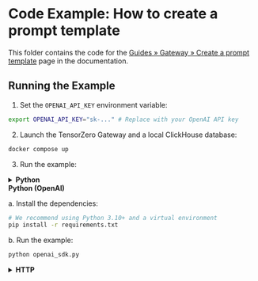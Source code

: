 # Code Example: How to create a prompt template

This folder contains the code for the [Guides » Gateway » Create a prompt template](https://www.tensorzero.com/docs/gateway/create-a-prompt-template) page in the documentation.

## Running the Example

1. Set the `OPENAI_API_KEY` environment variable:

```bash
export OPENAI_API_KEY="sk-..." # Replace with your OpenAI API key
```

2. Launch the TensorZero Gateway and a local ClickHouse database:

```bash
docker compose up
```

3. Run the example:

<details>
<summary><b>Python</b></summary>

a. Install the dependencies:

```bash
# We recommend using Python 3.10+ and a virtual environment
pip install -r requirements.txt
```

b. Run the example:

```bash
python tensorzero_sdk.py
```

</details>

<summary><b>Python (OpenAI)</b></summary>

a. Install the dependencies:

```bash
# We recommend using Python 3.10+ and a virtual environment
pip install -r requirements.txt
```

b. Run the example:

```bash
python openai_sdk.py
```

</details>

<details>
<summary><b>HTTP</b></summary>

Run the following command to make an inference request to the TensorZero Gateway.

```bash
curl -X POST http://localhost:3000/inference \
  -H "Content-Type: application/json" \
  -d '{
    "function_name": "fun_fact",
    "input": {
      "messages": [
        {
          "role": "user",
          "content": [
            {
              "type": "template",
              "name": "fun_fact_topic",
              "arguments": {
                "topic": "artificial intelligence"
              }
            }
          ]
        }
      ]
    }
  }'
```

</details>
